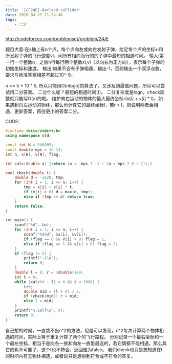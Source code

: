 ```yaml
---
title: '[CF24E]-Berland collider'
date: 2018-04-27 21:24:40
tags:
    - 二分
---
```


http://codeforces.com/problemset/problem/24/E

题目大意:在x轴上有n个点，每个点向左或向右发射子弹，给定每个点的坐标xi和所发射子弹的飞行速度vi，问所有相向而行的的子弹中最短的相遇时间。
输入:第一行一个整数n，之后n行每行两个整数xi,vi（以向右为正方向），表示每个子弹的初始坐标和速度。 输出:如果不会有子弹相遇，输出-1，否则输出一个双浮点数，要求与标准答案相差不超过10^-9。

n <= 5 * 10 ^ 5, 所以只能用O(nlogn)的算法了，又涉及到最值问题，所以可以尝试用二分答案。
二分什么呢？最短的相遇时间(t)。
二分复杂度是logn，check函数就只能写O(n)的啦。
维护向右运动的物体的最大最终坐标r(x[i] + v[i] * t)，如果遇到向左运动的物体，那么也计算它的最终坐标l，若r > l，则说明两者会相遇，更新答案，再往更小的答案二分。

CODE:
``` c++
#include <bits/stdc++.h>
using namespace std;

const int N = 500005;
const double eps = 1e-12;
int n, x[N], v[N], flag;

int calc(double a) {return (a < -eps ? -1 : (a < eps ? 0 : 1));}

bool check(double t) {
    double d = -1e20, tmp;
    for (int i = 1; i <= n; i++) {
        tmp = x[i] + v[i] * t;
        if (v[i] > 0) d = max(d, tmp);
        else if (tmp <= d) return true;
    }
    return false;
}

int main() {
    scanf("%d", &n);
    for (int i = 1; i <= n; i++) {
        scanf("%d%d", &x[i], &v[i]);
        if (flag == 0 && v[i] > 0) flag = 1;
        else if (flag == 1 && v[i] < 0) flag = 2;
    }
    if (flag != 2) {
        printf("-1\n");
        return 0;
    }
    double l = 0, r = (double)1e9;
    int t = 0;
    while (calc(r - l) > 0 && t < 1000) {
        t++;
        double mid = (l + r) / 2;
        if (check(mid)) r = mid;
        else l = mid;
    }
    printf("%.10lf\n", r);
    return 0;
}
```

自己想的时候，一直跳不出n^2的方法，但是可以发现，n^2每次计算两个物体相遇的时间，实际上等于重复计算了两个的飞行路程。
分别记录一个最右坐标和一个最左坐标，相当于是向右一族和向左一族里最远的，若它俩都不能相遇，那么其它的也不可能了，这个t也不符合，返回值为false。
我们check也只是想知道在t的时间内有无物体相遇，或者说只是想得到符合或不符合的答复。